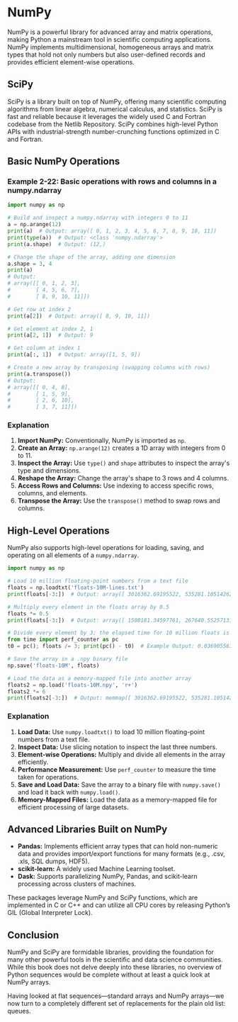 # NumPy

NumPy is a powerful library for advanced array and matrix operations, making Python a mainstream tool in scientific computing applications. NumPy implements multidimensional, homogeneous arrays and matrix types that hold not only numbers but also user-defined records and provides efficient element-wise operations.

## SciPy

SciPy is a library built on top of NumPy, offering many scientific computing algorithms from linear algebra, numerical calculus, and statistics. SciPy is fast and reliable because it leverages the widely used C and Fortran codebase from the Netlib Repository. SciPy combines high-level Python APIs with industrial-strength number-crunching functions optimized in C and Fortran.

## Basic NumPy Operations

### Example 2-22: Basic operations with rows and columns in a numpy.ndarray
```python
import numpy as np

# Build and inspect a numpy.ndarray with integers 0 to 11
a = np.arange(12)
print(a)  # Output: array([ 0, 1, 2, 3, 4, 5, 6, 7, 8, 9, 10, 11])
print(type(a))  # Output: <class 'numpy.ndarray'>
print(a.shape)  # Output: (12,)

# Change the shape of the array, adding one dimension
a.shape = 3, 4
print(a)
# Output:
# array([[ 0, 1, 2, 3],
#        [ 4, 5, 6, 7],
#        [ 8, 9, 10, 11]])

# Get row at index 2
print(a[2])  # Output: array([ 8, 9, 10, 11])

# Get element at index 2, 1
print(a[2, 1])  # Output: 9

# Get column at index 1
print(a[:, 1])  # Output: array([1, 5, 9])

# Create a new array by transposing (swapping columns with rows)
print(a.transpose())
# Output:
# array([[ 0, 4, 8],
#        [ 1, 5, 9],
#        [ 2, 6, 10],
#        [ 3, 7, 11]])
```

### Explanation
1. **Import NumPy:** Conventionally, NumPy is imported as `np`.
2. **Create an Array:** `np.arange(12)` creates a 1D array with integers from 0 to 11.
3. **Inspect the Array:** Use `type()` and `shape` attributes to inspect the array's type and dimensions.
4. **Reshape the Array:** Change the array's shape to 3 rows and 4 columns.
5. **Access Rows and Columns:** Use indexing to access specific rows, columns, and elements.
6. **Transpose the Array:** Use the `transpose()` method to swap rows and columns.

## High-Level Operations

NumPy also supports high-level operations for loading, saving, and operating on all elements of a `numpy.ndarray`.

```python
import numpy as np

# Load 10 million floating-point numbers from a text file
floats = np.loadtxt('floats-10M-lines.txt')
print(floats[-3:])  # Output: array([ 3016362.69195522, 535281.10514262, 4566560.44373946])

# Multiply every element in the floats array by 0.5
floats *= 0.5
print(floats[-3:])  # Output: array([ 1508181.34597761, 267640.55257131, 2283280.22186973])

# Divide every element by 3; the elapsed time for 10 million floats is less than 40 milliseconds
from time import perf_counter as pc
t0 = pc(); floats /= 3; print(pc() - t0)  # Example Output: 0.03690556302899495

# Save the array in a .npy binary file
np.save('floats-10M', floats)

# Load the data as a memory-mapped file into another array
floats2 = np.load('floats-10M.npy', 'r+')
floats2 *= 6
print(floats2[-3:])  # Output: memmap([ 3016362.69195522, 535281.10514262, 4566560.44373946])
```

### Explanation
1. **Load Data:** Use `numpy.loadtxt()` to load 10 million floating-point numbers from a text file.
2. **Inspect Data:** Use slicing notation to inspect the last three numbers.
3. **Element-wise Operations:** Multiply and divide all elements in the array efficiently.
4. **Performance Measurement:** Use `perf_counter` to measure the time taken for operations.
5. **Save and Load Data:** Save the array to a binary file with `numpy.save()` and load it back with `numpy.load()`.
6. **Memory-Mapped Files:** Load the data as a memory-mapped file for efficient processing of large datasets.

## Advanced Libraries Built on NumPy

- **Pandas:** Implements efficient array types that can hold non-numeric data and provides import/export functions for many formats (e.g., .csv, .xls, SQL dumps, HDF5).
- **scikit-learn:** A widely used Machine Learning toolset.
- **Dask:** Supports parallelizing NumPy, Pandas, and scikit-learn processing across clusters of machines.

These packages leverage NumPy and SciPy functions, which are implemented in C or C++ and can utilize all CPU cores by releasing Python’s GIL (Global Interpreter Lock).

## Conclusion

NumPy and SciPy are formidable libraries, providing the foundation for many other powerful tools in the scientific and data science communities. While this book does not delve deeply into these libraries, no overview of Python sequences would be complete without at least a quick look at NumPy arrays.

Having looked at flat sequences—standard arrays and NumPy arrays—we now turn to a completely different set of replacements for the plain old list: queues.